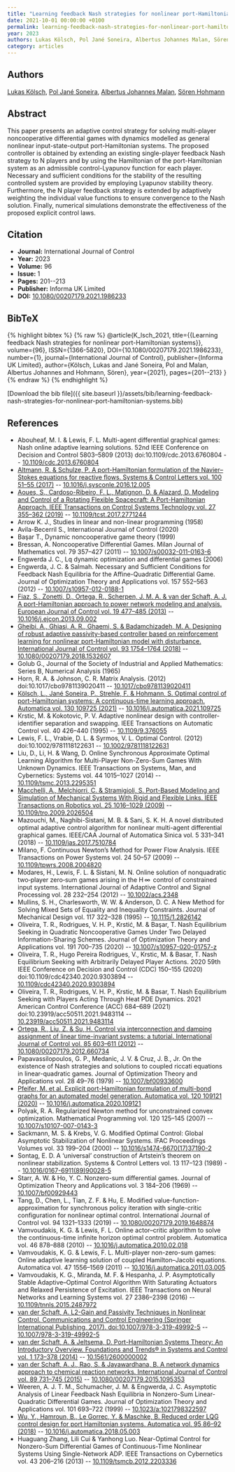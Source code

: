 ```yaml
---
title: "Learning feedback Nash strategies for nonlinear port-Hamiltonian systems"
date: 2021-10-01 00:00:00 +0100
permalink: learning-feedback-nash-strategies-for-nonlinear-port-hamiltonian-systems
year: 2023
authors: Lukas Kölsch, Pol Jané Soneira, Albertus Johannes Malan, Sören Hohmann
category: articles
---
```

 
## Authors
[Lukas Kölsch](authors/lukas-kolsch), [Pol Jané Soneira](authors/pol-jane-soneira), [Albertus Johannes Malan](authors/albertus-johannes-malan), [Sören Hohmann](authors/soren-hohmann)
 
## Abstract
This paper presents an adaptive control strategy for solving multi-player noncooperative differential games with dynamics modelled as general nonlinear input-state-output port-Hamiltonian systems. The proposed controller is obtained by extending an existing single-player feedback Nash strategy to N players and by using the Hamiltonian of the port-Hamiltonian system as an admissible control-Lyapunov function for each player. Necessary and sufficient conditions for the stability of the resulting controlled system are provided by employing Lyapunov stability theory. Furthermore, the N player feedback strategy is extended by adaptively weighting the individual value functions to ensure convergence to the Nash solution. Finally, numerical simulations demonstrate the effectiveness of the proposed explicit control laws.
 
## Citation
- **Journal:** International Journal of Control
- **Year:** 2023
- **Volume:** 96
- **Issue:** 1
- **Pages:** 201--213
- **Publisher:** Informa UK Limited
- **DOI:** [10.1080/00207179.2021.1986233](https://doi.org/10.1080/00207179.2021.1986233)
 
## BibTeX
{% highlight bibtex %}
{% raw %}
@article{K_lsch_2021,
  title={{Learning feedback Nash strategies for nonlinear port-Hamiltonian systems}},
  volume={96},
  ISSN={1366-5820},
  DOI={10.1080/00207179.2021.1986233},
  number={1},
  journal={International Journal of Control},
  publisher={Informa UK Limited},
  author={Kölsch, Lukas and Jané Soneira, Pol and Malan, Albertus Johannes and Hohmann, Sören},
  year={2021},
  pages={201--213}
}
{% endraw %}
{% endhighlight %}
 
[Download the bib file]({{ site.baseurl }}/assets/bib/learning-feedback-nash-strategies-for-nonlinear-port-hamiltonian-systems.bib)
 
## References
- Abouheaf, M. I. & Lewis, F. L. Multi-agent differential graphical games: Nash online adaptive learning solutions. 52nd IEEE Conference on Decision and Control 5803–5809 (2013) doi:10.1109/cdc.2013.6760804 -- [10.1109/cdc.2013.6760804](https://doi.org/10.1109/cdc.2013.6760804)
- [Altmann, R. & Schulze, P. A port-Hamiltonian formulation of the Navier–Stokes equations for reactive flows. Systems &amp; Control Letters vol. 100 51–55 (2017)](a-port-hamiltonian-formulation-of-the-navier-stokes-equations-for-reactive-flows) -- [10.1016/j.sysconle.2016.12.005](https://doi.org/10.1016/j.sysconle.2016.12.005)
- [Aoues, S., Cardoso-Ribeiro, F. L., Matignon, D. & Alazard, D. Modeling and Control of a Rotating Flexible Spacecraft: A Port-Hamiltonian Approach. IEEE Transactions on Control Systems Technology vol. 27 355–362 (2019)](modeling-and-control-of-a-rotating-flexible-spacecraft-a-port-hamiltonian-approach) -- [10.1109/tcst.2017.2771244](https://doi.org/10.1109/tcst.2017.2771244)
- Arrow K. J., Studies in linear and non-linear programming (1958)
- Avila-Becerril S., International Journal of Control (2020)
- Başar T., Dynamic noncooperative game theory (1999)
- Bressan, A. Noncooperative Differential Games. Milan Journal of Mathematics vol. 79 357–427 (2011) -- [10.1007/s00032-011-0163-6](https://doi.org/10.1007/s00032-011-0163-6)
- Engwerda J. C., Lq dynamic optimization and differential games (2006)
- Engwerda, J. C. & Salmah. Necessary and Sufficient Conditions for Feedback Nash Equilibria for the Affine-Quadratic Differential Game. Journal of Optimization Theory and Applications vol. 157 552–563 (2012) -- [10.1007/s10957-012-0188-1](https://doi.org/10.1007/s10957-012-0188-1)
- [Fiaz, S., Zonetti, D., Ortega, R., Scherpen, J. M. A. & van der Schaft, A. J. A port-Hamiltonian approach to power network modeling and analysis. European Journal of Control vol. 19 477–485 (2013)](a-port-hamiltonian-approach-to-power-network-modeling-and-analysis) -- [10.1016/j.ejcon.2013.09.002](https://doi.org/10.1016/j.ejcon.2013.09.002)
- [Gheibi, A., Ghiasi, A. R., Ghaemi, S. & Badamchizadeh, M. A. Designing of robust adaptive passivity-based controller based on reinforcement learning for nonlinear port-Hamiltonian model with disturbance. International Journal of Control vol. 93 1754–1764 (2018)](designing-of-robust-adaptive-passivity-based-controller-based-on-reinforcement-learning-for-nonlinear-port-hamiltonian-model-with-disturbance) -- [10.1080/00207179.2018.1532607](https://doi.org/10.1080/00207179.2018.1532607)
- Golub G., Journal of the Society of Industrial and Applied Mathematics: Series B, Numerical Analysis (1965)
- Horn, R. A. & Johnson, C. R. Matrix Analysis. (2012) doi:10.1017/cbo9781139020411 -- [10.1017/cbo9781139020411](https://doi.org/10.1017/cbo9781139020411)
- [Kölsch, L., Jané Soneira, P., Strehle, F. & Hohmann, S. Optimal control of port-Hamiltonian systems: A continuous-time learning approach. Automatica vol. 130 109725 (2021)](optimal-control-of-port-hamiltonian-systems-a-continuous-time-learning-approach) -- [10.1016/j.automatica.2021.109725](https://doi.org/10.1016/j.automatica.2021.109725)
- Krstic, M. & Kokotovic, P. V. Adaptive nonlinear design with controller-identifier separation and swapping. IEEE Transactions on Automatic Control vol. 40 426–440 (1995) -- [10.1109/9.376055](https://doi.org/10.1109/9.376055)
- Lewis, F. L., Vrabie, D. L. & Syrmos, V. L. Optimal Control. (2012) doi:10.1002/9781118122631 -- [10.1002/9781118122631](https://doi.org/10.1002/9781118122631)
- Liu, D., Li, H. & Wang, D. Online Synchronous Approximate Optimal Learning Algorithm for Multi-Player Non-Zero-Sum Games With Unknown Dynamics. IEEE Transactions on Systems, Man, and Cybernetics: Systems vol. 44 1015–1027 (2014) -- [10.1109/tsmc.2013.2295351](https://doi.org/10.1109/tsmc.2013.2295351)
- [Macchelli, A., Melchiorri, C. & Stramigioli, S. Port-Based Modeling and Simulation of Mechanical Systems With Rigid and Flexible Links. IEEE Transactions on Robotics vol. 25 1016–1029 (2009)](port-based-modeling-and-simulation-of-mechanical-systems-with-rigid-and-flexible-links) -- [10.1109/tro.2009.2026504](https://doi.org/10.1109/tro.2009.2026504)
- Mazouchi, M., Naghibi-Sistani, M. B. & Sani, S. K. H. A novel distributed optimal adaptive control algorithm for nonlinear multi-agent differential graphical games. IEEE/CAA Journal of Automatica Sinica vol. 5 331–341 (2018) -- [10.1109/jas.2017.7510784](https://doi.org/10.1109/jas.2017.7510784)
- Milano, F. Continuous Newton’s Method for Power Flow Analysis. IEEE Transactions on Power Systems vol. 24 50–57 (2009) -- [10.1109/tpwrs.2008.2004820](https://doi.org/10.1109/tpwrs.2008.2004820)
- Modares, H., Lewis, F. L. & Sistani, M. N. Online solution of nonquadratic two‐player zero‐sum games arising in the H ∞  control of constrained input systems. International Journal of Adaptive Control and Signal Processing vol. 28 232–254 (2012) -- [10.1002/acs.2348](https://doi.org/10.1002/acs.2348)
- Mullins, S. H., Charlesworth, W. W. & Anderson, D. C. A New Method for Solving Mixed Sets of Equality and Inequality Constraints. Journal of Mechanical Design vol. 117 322–328 (1995) -- [10.1115/1.2826142](https://doi.org/10.1115/1.2826142)
- Oliveira, T. R., Rodrigues, V. H. P., Krstić, M. & Başar, T. Nash Equilibrium Seeking in Quadratic Noncooperative Games Under Two Delayed Information-Sharing Schemes. Journal of Optimization Theory and Applications vol. 191 700–735 (2020) -- [10.1007/s10957-020-01757-z](https://doi.org/10.1007/s10957-020-01757-z)
- Oliveira, T. R., Hugo Pereira Rodrigues, V., Krstic, M. & Basar, T. Nash Equilibrium Seeking with Arbitrarily Delayed Player Actions. 2020 59th IEEE Conference on Decision and Control (CDC) 150–155 (2020) doi:10.1109/cdc42340.2020.9303894 -- [10.1109/cdc42340.2020.9303894](https://doi.org/10.1109/cdc42340.2020.9303894)
- Oliveira, T. R., Rodrigues, V. H. P., Krstic, M. & Basar, T. Nash Equilibrium Seeking with Players Acting Through Heat PDE Dynamics. 2021 American Control Conference (ACC) 684–689 (2021) doi:10.23919/acc50511.2021.9483114 -- [10.23919/acc50511.2021.9483114](https://doi.org/10.23919/acc50511.2021.9483114)
- [Ortega, R., Liu, Z. & Su, H. Control via interconnection and damping assignment of linear time-invariant systems: a tutorial. International Journal of Control vol. 85 603–611 (2012)](control-via-interconnection-and-damping-assignment-of-linear-time-invariant-systems-a-tutorial) -- [10.1080/00207179.2012.660734](https://doi.org/10.1080/00207179.2012.660734)
- Papavassilopoulos, G. P., Medanic, J. V. & Cruz, J. B., Jr. On the existence of Nash strategies and solutions to coupled riccati equations in linear-quadratic games. Journal of Optimization Theory and Applications vol. 28 49–76 (1979) -- [10.1007/bf00933600](https://doi.org/10.1007/bf00933600)
- [Pfeifer, M. et al. Explicit port-Hamiltonian formulation of multi-bond graphs for an automated model generation. Automatica vol. 120 109121 (2020)](explicit-port-hamiltonian-formulation-of-multi-bond-graphs-for-an-automated-model-generation) -- [10.1016/j.automatica.2020.109121](https://doi.org/10.1016/j.automatica.2020.109121)
- Polyak, R. A. Regularized Newton method for unconstrained convex optimization. Mathematical Programming vol. 120 125–145 (2007) -- [10.1007/s10107-007-0143-3](https://doi.org/10.1007/s10107-007-0143-3)
- Sackmann, M. S. & Krebs, V. G. Modified Optimal Control: Global Asymptotic Stabilization of Nonlinear Systems. IFAC Proceedings Volumes vol. 33 199–204 (2000) -- [10.1016/s1474-6670(17)37190-2](https://doi.org/10.1016/s1474-6670(17)37190-2)
- Sontag, E. D. A ‘universal’ construction of Artstein’s theorem on nonlinear stabilization. Systems &amp; Control Letters vol. 13 117–123 (1989) -- [10.1016/0167-6911(89)90028-5](https://doi.org/10.1016/0167-6911(89)90028-5)
- Starr, A. W. & Ho, Y. C. Nonzero-sum differential games. Journal of Optimization Theory and Applications vol. 3 184–206 (1969) -- [10.1007/bf00929443](https://doi.org/10.1007/bf00929443)
- Tang, D., Chen, L., Tian, Z. F. & Hu, E. Modified value-function-approximation for synchronous policy iteration with single-critic configuration for nonlinear optimal control. International Journal of Control vol. 94 1321–1333 (2019) -- [10.1080/00207179.2019.1648874](https://doi.org/10.1080/00207179.2019.1648874)
- Vamvoudakis, K. G. & Lewis, F. L. Online actor–critic algorithm to solve the continuous-time infinite horizon optimal control problem. Automatica vol. 46 878–888 (2010) -- [10.1016/j.automatica.2010.02.018](https://doi.org/10.1016/j.automatica.2010.02.018)
- Vamvoudakis, K. G. & Lewis, F. L. Multi-player non-zero-sum games: Online adaptive learning solution of coupled Hamilton–Jacobi equations. Automatica vol. 47 1556–1569 (2011) -- [10.1016/j.automatica.2011.03.005](https://doi.org/10.1016/j.automatica.2011.03.005)
- Vamvoudakis, K. G., Miranda, M. F. & Hespanha, J. P. Asymptotically Stable Adaptive–Optimal Control Algorithm With Saturating Actuators and Relaxed Persistence of Excitation. IEEE Transactions on Neural Networks and Learning Systems vol. 27 2386–2398 (2016) -- [10.1109/tnnls.2015.2487972](https://doi.org/10.1109/tnnls.2015.2487972)
- [van der Schaft, A. L2-Gain and Passivity Techniques in Nonlinear Control. Communications and Control Engineering (Springer International Publishing, 2017). doi:10.1007/978-3-319-49992-5](l2-gain-and-passivity-techniques-in-nonlinear-control) -- [10.1007/978-3-319-49992-5](https://doi.org/10.1007/978-3-319-49992-5)
- [van der Schaft, A. & Jeltsema, D. Port-Hamiltonian Systems Theory: An Introductory Overview. Foundations and Trends® in Systems and Control vol. 1 173–378 (2014)](port-hamiltonian-systems-theory-an-introductory-overview) -- [10.1561/2600000002](https://doi.org/10.1561/2600000002)
- [van der Schaft, A. J., Rao, S. & Jayawardhana, B. A network dynamics approach to chemical reaction networks. International Journal of Control vol. 89 731–745 (2015)](a-network-dynamics-approach-to-chemical-reaction-networks) -- [10.1080/00207179.2015.1095353](https://doi.org/10.1080/00207179.2015.1095353)
- Weeren, A. J. T. M., Schumacher, J. M. & Engwerda, J. C. Asymptotic Analysis of Linear Feedback Nash Equilibria in Nonzero-Sum Linear-Quadratic Differential Games. Journal of Optimization Theory and Applications vol. 101 693–722 (1999) -- [10.1023/a:1021798322597](https://doi.org/10.1023/a:1021798322597)
- [Wu, Y., Hamroun, B., Le Gorrec, Y. & Maschke, B. Reduced order LQG control design for port Hamiltonian systems. Automatica vol. 95 86–92 (2018)](reduced-order-lqg-control-design-for-port-hamiltonian-systems) -- [10.1016/j.automatica.2018.05.003](https://doi.org/10.1016/j.automatica.2018.05.003)
- Huaguang Zhang, Lili Cui & Yanhong Luo. Near-Optimal Control for Nonzero-Sum Differential Games of Continuous-Time Nonlinear Systems Using Single-Network ADP. IEEE Transactions on Cybernetics vol. 43 206–216 (2013) -- [10.1109/tsmcb.2012.2203336](https://doi.org/10.1109/tsmcb.2012.2203336)

